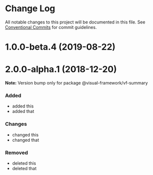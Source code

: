 # Change Log

All notable changes to this project will be documented in this file.
See [Conventional Commits](https://conventionalcommits.org) for commit guidelines.

# 1.0.0-beta.4 (2019-08-22)



# 2.0.0-alpha.1 (2018-12-20)

**Note:** Version bump only for package @visual-framework/vf-summary





### Added
- added this
- added that

### Changes

- changed this
- changed that

### Removed

- deleted this
- deleted that
